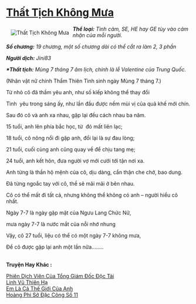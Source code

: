 <a href="https://utruyen.com/that-tich-khong-mua/2763/" title="Thất Tịch Không Mưa"><h1>Thất Tịch Không Mưa</h1></a><div style="display:table"><img align="right" style="float: left; padding: 10px;" src="https://utruyen.com/images/story/200x260/that-tich-khong-mua.jpg" alt="Thất Tịch Không Mưa"><b><i>Thể loại:</i></b><i> Tình cảm, SE, HE hay GE tùy vào cảm nhận của mỗi người.</i><p></p><b><i>Số chương:</i></b><i> 19 chương, một số chương dài có thể cắt ra làm 2, 3 phần</i><p></p><b><i>Người dịch:</i></b><i> Jini83</i><p></p><b><i>*Thất tịch:</i></b><i> Mùng 7 tháng 7 âm lịch, chính là lễ Valentine của Trung Quốc.</i><p></p>(Nhân vật nữ chính Thẩm Thiên Tình sinh ngày Mùng 7 tháng 7.)<p></p>Từ nhỏ cô đã thầm yêu anh, như số kiếp không thể thay đổi<p></p>Tình  yêu trong sáng ấy, như lần đầu được nếm mùi vị của quả khế mới chín.<p></p>Sau đó cô và anh xa nhau, gặp lại đều cách nhau ba năm.<p></p>15 tuổi, anh lên phía bắc học, từ  đó mất liên lạc;<p></p>18 tuổi, cô nông nổi đi gặp anh, đổi lại là sự đau lòng;<p></p>21 tuổi, cuối cùng anh cũng quay về để chịu tang mẹ;<p></p>24 tuổi, anh kết hôn, đưa người vợ mới cưới tới tận nơi xa.<p></p>Anh từng là thần hộ mệnh của cô, dịu dàng, cẩn thận che chở, bao dung.<p></p>Đã từng ngoắc tay với cô, thề sẽ mãi mãi ở bên nhau.<p></p>Cô có thể mất đi tất cả, nhưng không thể không có anh – người hiểu cô nhất.<p></p>Ngày 7-7 là ngày gặp mặt của Ngưu Lang Chức Nữ,<p></p>mưa ngày 7-7 là nước mắt của nỗi nhớ nhung<p></p>Vậy, cô 27 tuổi, liệu có thể có một ngày 7-7 không mưa,<p></p>Để cô được gặp lại anh một lần nữa……..</div><p><br><b>Truyện Hay Khác :</b></p><a href="https://utruyen.com/phien-dich-vien-cua-tong-giam-doc-doc-tai/17417/" alt="Phiên Dịch Viên Của Tổng Giám Đốc Độc Tài">Phiên Dịch Viên Của Tổng Giám Đốc Độc Tài</a><br/><a href="https://truyenhot2019.blogspot.com/2019/12/linh-vu-thien-ha.html" alt="Linh Vũ Thiên Hạ">Linh Vũ Thiên Hạ</a><br/><a href="https://truyenngontinhay.wordpress.com/2019/10/03/em-la-ca-the-gioi-cua-anh/" alt="Em Là Cả Thế Giới Của Anh">Em Là Cả Thế Giới Của Anh</a><br/><a href="https://truyenhot2020.wordpress.com/2019/12/11/hoang-phi-so-dac-cong-so-11/" alt="Hoàng Phi Sở Đặc Công Số 11">Hoàng Phi Sở Đặc Công Số 11</a><br/>